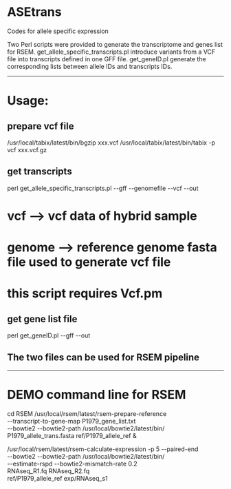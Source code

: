 # ASEtrans
Codes for allele specific expression

Two Perl scripts were provided to generate the transcriptome and genes list for RSEM. 
get_allele_specific_transcripts.pl introduce variants from a VCF file into transcripts defined in one GFF file.
get_geneID.pl  generate the corresponding lists between allele IDs and transcripts IDs.

-----------------------------------------------------------------------------------------
# Usage:

## prepare vcf file
/usr/local/tabix/latest/bin/bgzip   xxx.vcf
/usr/local/tabix/latest/bin/tabix -p vcf xxx.vcf.gz

## get transcripts
perl get_allele_specific_transcripts.pl --gff  <gff>  --genomefile <genome>  --vcf <vcf>  --out <out>
#  vcf --> vcf data of hybrid sample
# genome --> reference genome fasta file used to generate vcf file
# this script requires Vcf.pm


## get gene list file
perl get_geneID.pl --gff  <gff>  --out <out>


## The two files can be used for RSEM pipeline


-----------------------------------------------------------------------------------------
# DEMO command line for RSEM
cd RSEM
/usr/local/rsem/latest/rsem-prepare-reference  \
            --transcript-to-gene-map P1979_gene_list.txt  \
                       --bowtie2 --bowtie2-path /usr/local/bowtie2/latest/bin/ \
                       P1979_allele_trans.fasta  ref/P1979_allele_ref &


/usr/local/rsem/latest/rsem-calculate-expression -p 5 --paired-end   \
 --bowtie2 --bowtie2-path /usr/local/bowtie2/latest/bin/   \
 --estimate-rspd     --bowtie2-mismatch-rate 0.2   \
  RNAseq_R1.fq RNAseq_R2.fq  \
  ref/P1979_allele_ref   exp/RNAseq_s1



